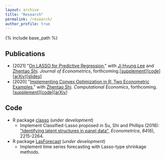 ```yaml
---
layout: archive
title: "Research"
permalink: /research/
author_profile: true
---
```


{% include base_path %}

## Publications

- [2021] "[On LASSO for Predictive Regression](./LSG_Lasso.pdf)," with [Ji Hyung Lee](https://sites.google.com/site/jihyung412/home) and [Zhentao Shi](https://zhentaoshi.github.io/).  *Journal of Econometrics*, forthcoming.[[supplement](./LSG_Lasso_supp.pdf)\][[code](https://github.com/zhan-gao/Alasso_Predictive_Regression)\]\[[arXiv](https://arxiv.org/abs/1810.03140)\][[slides](https://github.com/zhan-gao/Alasso_Predictive_Regression/blob/master/alasso_slides_online.pdf)\]
- [2020] "[Implementing Convex Optimization in R: Two Econometric Examples](https://link.springer.com/article/10.1007/s10614-020-09995-z)," with [Zhentao Shi](https://zhentaoshi.github.io/). *Computational Economics*, forthcoming. [[supplement](./Gao_Shi_2020_main_supp.pdf)\][[code](https://github.com/zhan-gao/convex_prog_in_econometrics)]\[[arXiv](https://arxiv.org/abs/1806.10423)\]

## Code

- R package [classo]( https://github.com/zhan-gao/classo ) (*under development*)
  - Implement Classified-Lasso proposed in  Su, Shi and Phillips (2016): ["Identifying latent structures in panel data"](https://onlinelibrary.wiley.com/doi/abs/10.3982/ECTA12560), *Econometrica*, *84*(6), 2215-2264.
- R package [LasForecast]( https://github.com/zhan-gao/LasForecast) (*under development*)
  - Implement time series forecasting with Lasso-type shrinkage methods. 

